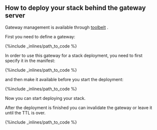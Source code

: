 ## How to deploy your stack behind the gateway server

Gateway management is available through [toolbelt](/toolbelt/toolbelt-gateway-management) .

First you need to define a gateway:



{%include _inlines/path_to_code %}



In order to use this gateway for a stack deployment, you need to first specify it in the manifest:



{%include _inlines/path_to_code %}



and then make it available before you start the deployment:



{%include _inlines/path_to_code %}



Now you can start deploying your stack.

After the deployment is finished you can invalidate the gateway or leave it until the TTL is over.



{%include _inlines/path_to_code %}



